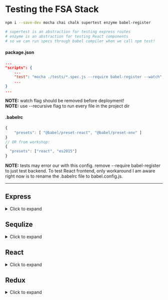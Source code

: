 # Testing the FSA Stack

```zsh
npm i --save-dev mocha chai chalk supertest enzyme babel-register

# supertest is an abstraction for testing express routes
# enzyme is an abstraction for testing React components
# so we can run specs through babel compiler when we call npm test!
```

#### package.json
```json
...
"scripts": {
	...
	"test": "mocha ./tests/*.spec.js --require babel-register --watch",
	...
}
...
```
**NOTE:** watch flag should be removed before deployment!\
**NOTE:** use --recursive flag to run every file in the project dir

#### .babelrc
```js
{
	"presets": [ "@babel/preset-react", "@babel/preset-env" ]
}
// OR from workshop:
{
  "presets": ["react", "es2015"]
}
```
**NOTE:** tests may error our with this config. remove --require babel-register to just test backend. To test React frontend, only workaround I am aware right now is to rename the .babelrc file to babel.config.js.
* * *

## Express
<details>
<summary>Click to expand</summary>
\
<details>
<summary>Click for test writing tips!</summary>
- Each route should receive at least one test case
- If your route could send back a different status for different kinds of requests (ex. if a GET route for /api/users/:userId could return a single user with status of 200, or a 404 if no user is found, there should be a test for each case).
- Don't just test to make sure that the response body is an array or an object - make sure that the data is what you expect! If a GET request should send back data with specific fields populated (for example, by using eager loading or scopes), make sure that your response body has those fields. Likewise, if a PUT or POST should create or modify data, make sure that the data in your response body actually matches the intended change.
- The tests for your routes should treat your route like a black box: for a given request, you should expect to receive some kind of response back. You should not test anything about the implementation of the route itself.
    - For example, using a spy to see if a certain Sequelize method was used would be a bad idea. What if you change your mind about which Sequelize method to use later? What if you stop using Sequelize altogether and swap in a different ORM? Your test would now be useless - the reason we wanted this test in the first place was so that we could change the way we implement the route, and confirm that it still worked!
</details>

#### server/app.js
```js
...
// conditional prevents a very esoteric EADDRINUSE issue with mocha watch + supertest + npm test.
if (!module.parent)
	app.listen(PORT, () => {
		console.log(`ready to serve neural nets on PORT: ${PORT}`);
	});

// export server for testing framework
module.exports = app;
```

#### express-tests.spec.js
```js
var expect = require('chai').expect;
var supertest = require('supertest')(require('../server/app'));

describe('Express Routes', function() {
	describe('/api/net/nums URI', function() {
		it('PUT responds with "hello" ', function() {
			return supertest // supertest object lets us make & test HTTP req/res
				.put('/api/net/nums') // makes an HTTP request: GET '/users'
				.expect(200) // tests response status code
				.expect('Content-Type', /json/) // tests response header
				.expect(function(res) {
					expect(res.body).to.eql('hello'); // tests response body
				});
		});
	});
});
```
 * * *
</details>

## Sequlize
<details>
<summary>Click to expand</summary>
\
<details>
<summary>Click for test writing tips!</summary>
- Any methods that you write deserve tests (instanceMethods, classMethods, hooks, and model validator methods)
- Do not write tests for code that Sequelize owns - methods like findAll, create, update, etc, and field validations like allowNull.
- Extra note on validations: generally, you should only test model validator methods - the non-trivial methods that you write to validate your model instances. Simple validations like allowNull and other field aspects like defaultValue should not be tested by you - they are Sequelize's responsibility.
</details>

#### sequelize-tests.spec.js
```js
const helper = require('../../helper'); // unimportant for this example
const expect = require('chai').expect;
const db = require('../../models/sequelize-models/database');
const { Task, Owner } = require('../../models/sequelize-models');

describe('Task and Owner', function() {
	// clear the database before all tests
	before(() => {
		return db.sync({ force: true });
	});

	// erase all tasks after each spec
	afterEach(() => {
		return db.sync({ force: true });
	});

	describe('Class methods on Task', function() {
		beforeEach(async () => {
			await Promise.all([
				Task.create({ name: 't1', due: helper.dates.tomorrow() }),
				Task.create({ name: 't2', due: helper.dates.tomorrow(), complete: true }),
				Task.create({ name: 't3', due: helper.dates.yesterday() }),
				Task.create({ name: 't4', due: helper.dates.yesterday(), complete: true })
			]);
        });
    });
});
```
* * *
</details>

## React
<details>
<summary>Click to expand</summary>
\
<details>
<summary>Click for test writing tips!</summary>
- Any JavaScript expressions you write in your JSX (using curly braces {}) should get a test case
- Any methods you write in a class component should be tested.
- For event handlers - test the method itself by mock data for the event (or whatever input the method should receive). Test that the method is registered as a listener correctly by using a spy (libraries like sinon can help here).
    - These should be separate test cases because attaching the handler to the listener is not contingent upon the handler being written properly. Your click handler could work just fine, but if it's never being attached, that's a problem. Likewise, you could be attaching the right method to the right listener, but perhaps that method doesn't work the way it should. Having two separate test cases allows you to quickly diagnose what kind of problem you have.
</details>

#### react-tests.spec.js
```js
import React from 'react';
import { expect } from 'chai';
import { mount } from 'enzyme';

import SinglePet from '../src/components/SinglePet';

describe('Tier 1: SinglePet component', () => {
	const rigatoni = {
		id: 1,
		name: 'Rigatoni',
		description: 'A flaming hot cheetoh in feline form',
		species: 'cat'
	};

	const cody = {
		id: 2,
		name: 'Cody',
		description: 'Adorable pug who loves to hug',
		species: 'dog'
	};

	it("renders a pet's name, description, and species passed in as props", () => {
		const wrapper = mount(<SinglePet pet={rigatoni} />);
		expect(wrapper).to.include.text('Rigatoni');
		expect(wrapper).to.include.text('A flaming hot cheetoh in feline form');
		expect(wrapper).to.include.text('cat');
    });
});
```
**NOTE:** this is not a complete setup yet!
 * * *
</details>

## Redux
<details>
<summary>Click to expand</summary>
\
<details>
<summary>Click for test writing tips!</summary>
- Your reducer should get at least one test case for each action it consumes
- Each action creator deserves a test case (even though they seem very simple - think of it as a free pass)!
- For thunk creators and thunks, you should test that they:
    - Make the appropriate network request(s) (if they do this)
    - Eventually invoke the dispatch method with certain actions (spying on the dispatch method using sinon is recommended here)
        - Note the emphasis on actions - you should test that the dispatch method is invoked with certain action objects - NOT that certain action creators were invoked (see below)
- For thunk creators and thunks, you should NOT test:
    - The actual result of the network request - this is the job of your server tests!
    - That certain (synchronous) action creators are invoked - this is the job of your action creator tests.
</details>

 * * *
</details>